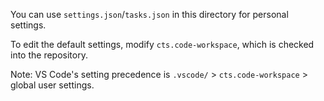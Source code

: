 You can use `settings.json`/`tasks.json` in this directory for personal settings.

To edit the default settings, modify `cts.code-workspace`, which is checked into the repository.

Note: VS Code's setting precedence is `.vscode/` > `cts.code-workspace` > global user settings.
